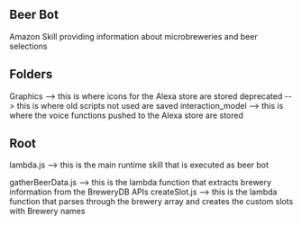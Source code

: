 Beer Bot
--------

Amazon Skill providing information about microbreweries and beer selections

Folders
-------
Graphics --> this is where icons for the Alexa store are stored
deprecated --> this is where old scripts not used are saved
interaction_model --> this is where the voice functions pushed to the Alexa store are stored

Root
----
lambda.js --> this is the main runtime skill that is executed as beer bot

gatherBeerData.js --> this is the lambda function that extracts brewery information from the BreweryDB APIs
createSlot.js --> this is the lambda function that parses through the brewery array and creates the custom slots with Brewery names
